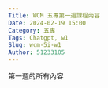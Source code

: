 ```yaml
---
Title: WCM 五專第一週課程內容
Date: 2024-02-19 15:00
Category: 五專
Tags: Chatgpt, w1
Slug: wcm-5i-w1
Author: 51233105
---
```


第一週的所有內容

<!-- PELICAN_END_SUMMARY -->


